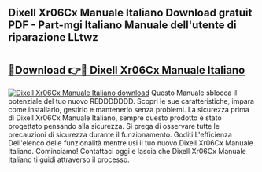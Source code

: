 ## Dixell Xr06Cx Manuale Italiano Download gratuit PDF - Part-mgi Italiano Manuale dell'utente di riparazione LLtwz

# <h2><a href="http://dfc0jh.blite.top/?on=Dixell+Xr06Cx+Manuale+Italiano">🔗Download 👉🔴 Dixell Xr06Cx Manuale Italiano</a></h2>

[![Dixell Xr06Cx Manuale Italiano download](https://i.imgur.com/lujVjoI.png)](http://dfc0jh.blite.top/?on=Dixell+Xr06Cx+Manuale+Italiano)
Questo Manuale sblocca il potenziale del tuo nuovo REDDDDDDD. Scopri le sue caratteristiche, impara come installarlo, gestirlo e mantenerlo senza problemi. La sicurezza prima di Dixell Xr06Cx Manuale Italiano, sempre questo prodotto è stato progettato pensando alla sicurezza. Si prega di osservare tutte le precauzioni di sicurezza durante il funzionamento. Goditi L'efficienza Dell'elenco delle funzionalità mentre usi il tuo nuovo Dixell Xr06Cx Manuale Italiano. Cominciamo! Contattaci oggi e lascia che Dixell Xr06Cx Manuale Italiano ti guidi attraverso il processo.
